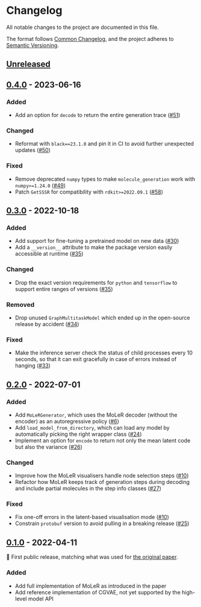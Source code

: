 # Changelog

All notable changes to the project are documented in this file.

The format follows [Common Changelog](https://common-changelog.org/),
and the project adheres to [Semantic Versioning](https://semver.org/spec/v2.0.0.html).

## [Unreleased]

## [0.4.0] - 2023-06-16

### Added
- Add an option for `decode` to return the entire generation trace ([#51](https://github.com/microsoft/molecule-generation/pull/51))

### Changed
- Reformat with `black==23.1.0` and pin it in CI to avoid further unexpected updates ([#50](https://github.com/microsoft/molecule-generation/pull/50))

### Fixed
- Remove deprecated `numpy` types to make `molecule_generation` work with `numpy>=1.24.0` ([#49](https://github.com/microsoft/molecule-generation/pull/49))
- Patch `GetSSSR` for compatibility with `rdkit>=2022.09.1` ([#58](https://github.com/microsoft/molecule-generation/pull/58))

## [0.3.0] - 2022-10-18

### Added
- Add support for fine-tuning a pretrained model on new data ([#30](https://github.com/microsoft/molecule-generation/pull/30))
- Add a `__version__` attribute to make the package version easily accessible at runtime ([#35](https://github.com/microsoft/molecule-generation/pull/35))

### Changed
- Drop the exact version requirements for `python` and `tensorflow` to support entire ranges of versions ([#35](https://github.com/microsoft/molecule-generation/pull/35))

### Removed
- Drop unused `GraphMultitaskModel` which ended up in the open-source release by accident ([#34](https://github.com/microsoft/molecule-generation/pull/34))

### Fixed
- Make the inference server check the status of child processes every 10 seconds, so that it can exit gracefully in case of errors instead of hanging ([#33](https://github.com/microsoft/molecule-generation/pull/33))

## [0.2.0] - 2022-07-01

### Added
- Add `MoLeRGenerator`, which uses the MoLeR decoder (without the encoder) as an autoregressive policy ([#6](https://github.com/microsoft/molecule-generation/pull/6))
- Add `load_model_from_directory`, which can load any model by automatically picking the right wrapper class ([#24](https://github.com/microsoft/molecule-generation/pull/24))
- Implement an option for `encode` to return not only the mean latent code but also the variance ([#26](https://github.com/microsoft/molecule-generation/pull/26))

### Changed
- Improve how the MoLeR visualisers handle node selection steps ([#10](https://github.com/microsoft/molecule-generation/pull/10))
- Refactor how MoLeR keeps track of generation steps during decoding and include partial molecules in the step info classes ([#27](https://github.com/microsoft/molecule-generation/pull/27))

### Fixed
- Fix one-off errors in the latent-based visualisation mode ([#10](https://github.com/microsoft/molecule-generation/pull/10))
- Constrain `protobuf` version to avoid pulling in a breaking release ([#25](https://github.com/microsoft/molecule-generation/pull/25))

## [0.1.0] - 2022-04-11

:seedling: First public release, matching what was used for [the original paper](https://arxiv.org/abs/2103.03864).

### Added
- Add full implementation of MoLeR as introduced in the paper
- Add reference implementation of CGVAE, not yet supported by the high-level model API

[Unreleased]: https://github.com/microsoft/molecule-generation/compare/v0.4.0...HEAD
[0.1.0]: https://github.com/microsoft/molecule-generation/releases/tag/v0.1.0
[0.2.0]: https://github.com/microsoft/molecule-generation/releases/tag/v0.2.0
[0.3.0]: https://github.com/microsoft/molecule-generation/releases/tag/v0.3.0
[0.4.0]: https://github.com/microsoft/molecule-generation/releases/tag/v0.4.0
